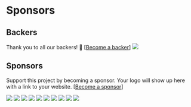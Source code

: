 # Sponsors

## Backers
Thank you to all our backers! 🙏 [[Become a backer](https://opencollective.com/ngxs#backer)]
<a href="https://opencollective.com/ngxs#backers" target="_blank"><img src="https://opencollective.com/ngxs/backers.svg?width=890"></a>

## Sponsors
Support this project by becoming a sponsor. Your logo will show up here with a link to your website. [[Become a sponsor](https://opencollective.com/ngxs#sponsor)]

<a href="https://opencollective.com/ngxs/sponsor/0/website" target="_blank"><img src="https://opencollective.com/ngxs/sponsor/0/avatar.svg"></a>
<a href="https://opencollective.com/ngxs/sponsor/1/website" target="_blank"><img src="https://opencollective.com/ngxs/sponsor/1/avatar.svg"></a>
<a href="https://opencollective.com/ngxs/sponsor/2/website" target="_blank"><img src="https://opencollective.com/ngxs/sponsor/2/avatar.svg"></a>
<a href="https://opencollective.com/ngxs/sponsor/3/website" target="_blank"><img src="https://opencollective.com/ngxs/sponsor/3/avatar.svg"></a>
<a href="https://opencollective.com/ngxs/sponsor/4/website" target="_blank"><img src="https://opencollective.com/ngxs/sponsor/4/avatar.svg"></a>
<a href="https://opencollective.com/ngxs/sponsor/5/website" target="_blank"><img src="https://opencollective.com/ngxs/sponsor/5/avatar.svg"></a>
<a href="https://opencollective.com/ngxs/sponsor/6/website" target="_blank"><img src="https://opencollective.com/ngxs/sponsor/6/avatar.svg"></a>
<a href="https://opencollective.com/ngxs/sponsor/7/website" target="_blank"><img src="https://opencollective.com/ngxs/sponsor/7/avatar.svg"></a>
<a href="https://opencollective.com/ngxs/sponsor/8/website" target="_blank"><img src="https://opencollective.com/ngxs/sponsor/8/avatar.svg"></a>
<a href="https://opencollective.com/ngxs/sponsor/9/website" target="_blank"><img src="https://opencollective.com/ngxs/sponsor/9/avatar.svg"></a>

